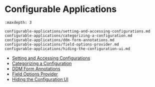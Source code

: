 # Configurable Applications

```{toctree}
:maxdepth: 3

configurable-applications/setting-and-accessing-configurations.md
configurable-applications/categorizing-a-configuration.md
configurable-applications/ddm-form-annotations.md
configurable-applications/field-options-provider.md
configurable-applications/hiding-the-configuration-ui.md
```

- [Setting and Accessing Configurations](./configurable-applications/setting-and-accessing-configurations.md)
- [Categorizing a Configuration](./configurable-applications/categorizing-a-configuration.md)
- [DDM Form Annotations](./configurable-applications/ddm-form-annotations.md)
- [Field Options Provider](./configurable-applications/field-options-provider.md)
- [Hiding the Configuration UI](./configurable-applications/hiding-the-configuration-ui.md)
